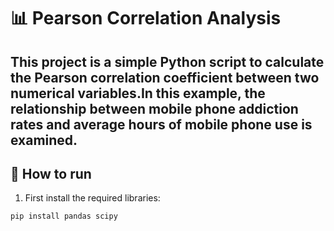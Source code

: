 # 📊 Pearson Correlation Analysis

This project is a simple Python script to calculate the **Pearson correlation coefficient** between two numerical variables.In this example, the relationship between mobile phone addiction rates and average hours of mobile phone use is examined.
---

## 🧩  How to run

1. First install the required libraries:


```bash
pip install pandas scipy






